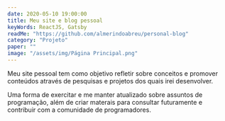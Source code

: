 ```yaml
---
date: 2020-05-10 19:00:00
title: Meu site e blog pessoal
keyWords: ReactJS, Gatsby
readMe: "https://github.com/almerindoabreu/personal-blog"
category: "Projeto"
paper: ""
image: "/assets/img/Página Principal.png"
---
```


Meu site pessoal tem como objetivo refletir sobre conceitos e promover conteúdos através de pesquisas e projetos dos quais irei desenvolver.

Uma forma de exercitar e me manter atualizado sobre assuntos de programação, além de criar materais para consultar futuramente e contribuir com a comunidade de programadores.

